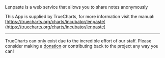 Lenpaste is a web service that allows you to share notes anonymously

This App is supplied by TrueCharts, for more information visit the manual: [https://truecharts.org/charts/incubator/lenpaste](https://truecharts.org/charts/incubator/lenpaste)

---

TrueCharts can only exist due to the incredible effort of our staff.
Please consider making a [donation](https://truecharts.org/about/sponsor) or contributing back to the project any way you can!

